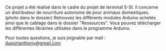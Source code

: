 Ce projet a été réalisé dans le cadre du projet de terminal S-SI.
Il concerne un distributeur de nourriture  autonome de  pour animaux domestiques.(photo dans le dossier)
Retrouvez les différents modules Arduino achetés ainsi que le cablage dans le dossier "Ressources".
Vous pouvez télécharger les différentes librairies utilisées dans le programme Arduino. 

Pour toutes questions, je suis joignable par mail :
duportanthony@gmail.com
